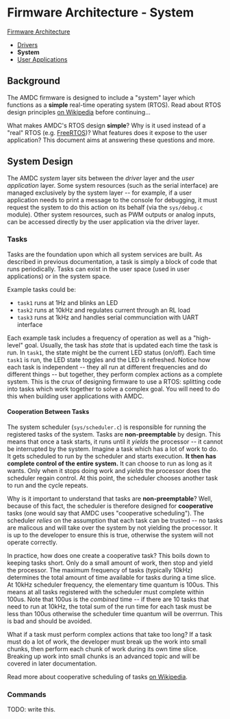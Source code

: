 # Firmware Architecture - System

[Firmware Architecture](00-Firmware-Architecture.md)
- [Drivers](00a-Firmware-Arch-Drivers.md)
- **System**
- [User Applications](00c-Firmware-Arch-UserApps.md)

## Background

The AMDC firmware is designed to include a "system" layer which functions as a **simple** real-time operating system (RTOS). Read about RTOS design principles [on Wikipedia](https://en.wikipedia.org/wiki/Real-time_operating_system) before continuing...

What makes AMDC's RTOS design **simple**? Why is it used instead of a "real" RTOS (e.g. [FreeRTOS](https://www.freertos.org/))? What features does it expose to the user application? This document aims at answering these questions and more.

## System Design

The AMDC *system* layer sits between the *driver* layer and the *user application* layer. Some system resources (such as the serial interface) are managed exclusively by the system layer -- for example, if a user application needs to print a message to the console for debugging, it must request the system to do this action on its behalf (via the `sys/debug.c` module). Other system resources, such as PWM outputs or analog inputs, can be accessed directly by the user application via the driver layer.

### Tasks

Tasks are the foundation upon which all system services are built. As described in previous documentation, a task is simply a block of code that runs periodically. Tasks can exist in the user space (used in user applications) or in the system space.

Example tasks could be:
- `task1` runs at 1Hz and blinks an LED
- `task2` runs at 10kHz and regulates current through an RL load
- `task3` runs at 1kHz and handles serial communciation with UART interface

Each example task includes a frequency of operation as well as a "high-level" goal. Usually, the task has *state* that is updated each time the task is run. In `task1`, the state might be the current LED status (on/off). Each time `task1` is run, the LED state toggles and the LED is refreshed. Notice how each task is independent -- they all run at different frequencies and do different things -- but together, they perform complex actions as a complete system. This is the crux of designing firmware to use a RTOS: splitting code into tasks which work together to solve a complex goal. You will need to do this when building user applications with AMDC.

#### Cooperation Between Tasks

The system scheduler (`sys/scheduler.c`) is responsible for running the registered tasks of the system. Tasks are **non-preemptable** by design. This means that once a task starts, it runs until it *yields* the processor -- it cannot be interrupted by the system. Imagine a task which has a lot of work to do. It gets scheduled to run by the scheduler and starts execution. **It then has complete control of the entire system.** It can choose to run as long as it wants. Only when it stops doing work and *yields* the processor does the scheduler regain control. At this point, the scheduler chooses another task to run and the cycle repeats.

Why is it important to understand that tasks are **non-preemptable**? Well, because of this fact, the scheduler is therefore designed for **cooperative** tasks (one would say that AMDC uses "cooperative scheduling"). The scheduler *relies* on the assumption that each task can be trusted -- no tasks are malicous and will take over the system by not yielding the processor. It is up to the developer to ensure this is true, otherwise the system will not operate correctly.

In practice, how does one create a cooperative task? This boils down to keeping tasks short. Only do a small amount of work, then stop and yield the processor. The maximum frequency of tasks (typically 10kHz) determines the total amount of time available for tasks during a time slice. At 10kHz scheduler frequency, the elementary time quantum is 100us. This means at all tasks registered with the scheduler must complete within 100us. Note that 100us is the *combined* time -- if there are 10 tasks that need to run at 10kHz, the total sum of the run time for each task must be less than 100us otherwise the scheduler time quantum will be overrrun. This is bad and should be avoided. 

What if a task must perform complex actions that take too long? If a task must do a lot of work, the developer must break up the work into small chunks, then perform each chunk of work during its own time slice. Breaking up work into small chunks is an advanced topic and will be covered in later documentation.

Read more about cooperative scheduling of tasks [on Wikipedia](https://en.wikipedia.org/wiki/Cooperative_multitasking).

### Commands

TODO: write this.
